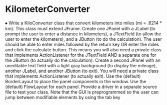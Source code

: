 # KilometerConverter

⦁	Write a KiloConverter class that convert kilometers into miles (mi = .6214 * km). This class must extend JFrame.
Create one JPanel with a JLabel (to prompt the user to enter a distance in kilometers), a JTextField (to allow the user to enter the kilometers), and a JButton (to do the calculation). The user should be able to enter miles followed by the return key OR enter the miles and click the calculate button. This means you will also need a private class that implements ActionListener for the JTextField AND a separate one for the JButton (to actually do the calculation).
Create a second JPanel with an uneditable text field with a light gray background (to display the mileage), another JLabel, and another JButton (to exit). You will need a private class that implements ActionListener (to actually exit).
Use the (default) BorderLayout to place the panel components in the window. Use the (default) FlowLayout for each panel. Provide a driver in a separate source file to test your class.
Note that the GUI is preprogrammed so the user can jump between modifiable elements by using the tab key
